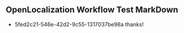 ## OpenLocalization Workflow Test MarkDown
* 5fed2c21-546e-42d2-9c55-1317037be98a thanks!

<!--HONumber=Dec16_HO4-->


